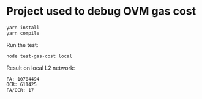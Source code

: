 # Project used to debug OVM gas cost

```sh
yarn install
yarn compile
```

Run the test:

```sh
node test-gas-cost local
```

Result on local L2 network:

```sh
FA: 10704494
OCR: 611425
FA/OCR: 17
```
